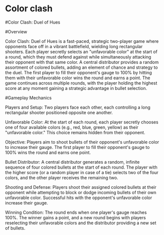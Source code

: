 # Color clash
#Color Clash: Duel of Hues

#Overview

Color Clash: Duel of Hues is a fast-paced, strategic two-player game where opponents face off in a vibrant battlefield, wielding long rectangular shooters. Each player secretly selects an "unfavorable color" at the start of a round, which they must defend against while simultaneously attacking their opponent with that same color. A central distributor provides a random assortment of colored bullets, adding an element of chance and strategy to the duel. The first player to fill their opponent's gauge to 100% by hitting them with their unfavorable color wins the round and earns a point. The game continues across multiple rounds, with the player holding the highest score at any moment gaining a strategic advantage in bullet selection.

#Gameplay Mechanics





Players and Setup: Two players face each other, each controlling a long rectangular shooter positioned opposite one another.



Unfavorable Color: At the start of each round, each player secretly chooses one of four available colors (e.g., red, blue, green, yellow) as their "unfavorable color." This choice remains hidden from their opponent.



Objective: Players aim to shoot bullets of their opponent's unfavorable color to increase their gauge. The first player to fill their opponent's gauge to 100% wins the round and earns one point.



Bullet Distributor: A central distributor generates a random, infinite sequence of four colored bullets at the start of each round. The player with the higher score (or a random player in case of a tie) selects two of the four colors, and the other player receives the remaining two.



Shooting and Defense: Players shoot their assigned colored bullets at their opponent while attempting to block or dodge incoming bullets of their own unfavorable color. Successful hits with the opponent's unfavorable color increase their gauge.



Winning Condition: The round ends when one player's gauge reaches 100%. The winner gains a point, and a new round begins with players reselecting their unfavorable colors and the distributor providing a new set of bullets.
